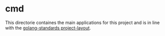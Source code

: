# cmd

This directorie containes the main applications for this project and is in line with the [golang-standards project-layout](https://github.com/golang-standards/project-layout).
